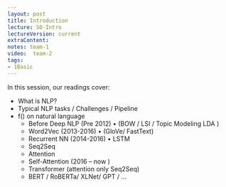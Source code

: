 ```yaml
---
layout: post
title: Introduction
lecture: S0-Intro
lectureVersion: current
extraContent: 
notes: team-1
video:  team-2
tags:
- 1Basic
---
```



In this session, our readings cover: 
- What is NLP?
- Typical NLP tasks / Challenges / Pipeline
- f() on natural language
  + Before Deep NLP (Pre 2012) • (BOW / LSI / Topic Modeling LDA )
  + Word2Vec (2013-2016) • (GloVe/ FastText)
  + Recurrent NN (2014-2016) • LSTM
  + Seq2Seq
  + Attention 
  + Self-Attention (2016 – now )
  + Transformer (attention only Seq2Seq)
  + BERT / RoBERTa/ XLNet/ GPT / ...


